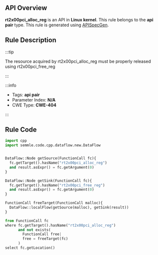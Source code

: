 ---
---


## API Overview
**rt2x00pci_alloc_reg** is an API in **Linux kernel**. This rule belongs to the **api pair** type. This rule is generated using [APISpecGen](../../tools/APISpecGen).
## Rule Description

:::tip

The resource acquired by rt2x00pci_alloc_reg must be properly released using rt2x00pci_free_reg

:::

:::info

- Tags: **api pair**
- Parameter Index: **N/A**
- CWE Type: **CWE-404**

:::

## Rule Code
```python
import cpp
import semmle.code.cpp.dataflow.new.DataFlow


DataFlow::Node getSource(FunctionCall fc){
  fc.getTarget().hasName("rt2x00pci_alloc_reg")
  and result.asExpr() = fc.getArgument(0)
}

DataFlow::Node getSink(FunctionCall fc){
  fc.getTarget().hasName("rt2x00pci_free_reg")
  and result.asExpr() = fc.getArgument(0)
}

FunctionCall freeTarget(FunctionCall malloc){
  DataFlow::localFlow(getSource(malloc), getSink(result))
}

from FunctionCall fc
where fc.getTarget().hasName("rt2x00pci_alloc_reg")
      and not exists(
        FunctionCall free| 
        free = freeTarget(fc)
      )
select fc.getLocation()

    
```
